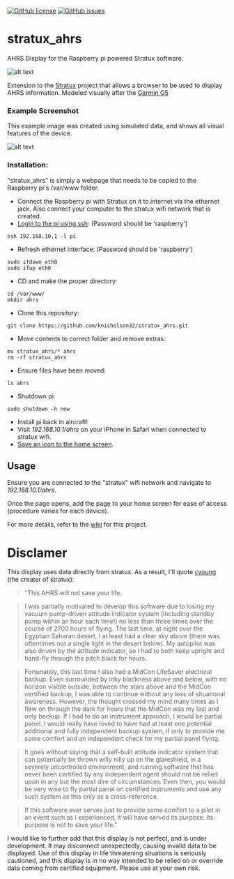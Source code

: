 [![GitHub license](https://img.shields.io/github/license/knicholson32/stratux_ahrs.svg)](https://github.com/knicholson32/stratux_ahrs/blob/master/LICENSE) [![GitHub issues](https://img.shields.io/github/issues/knicholson32/stratux_ahrs.svg)](https://github.com/knicholson32/stratux_ahrs/issues)

# stratux_ahrs
AHRS Display for the Raspberry pi powered Stratux software.

![alt text](https://raw.githubusercontent.com/knicholson32/stratux_ahrs/master/images/icons/icon.png "AHRS Logo")


Extension to the [Stratux](https://github.com/cyoung/stratux) project that allows a browser to be used to display AHRS information. Modeled visually after the [Garmin G5](https://buy.garmin.com/en-US/US/p/570665)

### Example Screenshot
This example image was created using simulated data, and shows all visual features of the device.

![alt text](https://github.com/knicholson32/stratux_ahrs/blob/master/images/demo.png "AHRS Demo")


### Installation:
"stratux_ahrs" is simply a webpage that needs to be copied to the Raspberry pi's /var/www folder.
- Connect the Raspberry pi with Stratux on it to internet via the ethernet jack. Also connect your computer to the stratux wifi network that is created.
- [Login to the pi using ssh](https://github.com/cyoung/stratux/wiki/SSH-into-Stratux): (Password should be 'raspberry')
```unix
ssh 192.168.10.1 -l pi
```
- Refresh ethernet interface: (Password should be 'raspberry')
```unix
sudo ifdown eth0
sudo ifup eth0
```
- CD and make the proper directory:
```unix
cd /var/www/
mkdir ahrs
```
- Clone this repository:
```unix
git clone https://github.com/knicholson32/stratux_ahrs.git
```
- Move contents to correct folder and remove extras:
```unix
mv stratux_ahrs/* ahrs
rm -rf stratux_ahrs
```
- Ensure files have been moved:
```unix
ls ahrs
```
- Shutdown pi:
```unix
sudo shutdown –h now
```
- Install pi back in aircraft!
- Visit _192.168.10.1/ahrs_ on your iPhone in Safari when connected to stratux wifi.
- [Save an icon to the home screen](http://www.knowyourmobile.com/apple/iphone-4/15554/user-guide-how-save-websites-desktop-icons-your-iphone-4s).

## Usage
Ensure you are connected to the "stratux" wifi network and navigate to _192.168.10.1/ahrs_.

Once the page opens, add the page to your home screen for ease of access (procedure varies for each device).

For more details, refer to the [wiki](https://github.com/knicholson32/stratux_ahrs/wiki) for this project.

# Disclamer
This display uses data directly from stratux. As a result, I'll quote [cyoung](https://github.com/cyoung/stratux/wiki/All-About-AHRS) (the creater of stratux):

>"This AHRS will not save your life.

>I was partially motivated to develop this software due to losing my vacuum pump-driven attitude indicator system (including standby pump within an hour each time!) no less than three times over the course of 2700 hours of flying. The last time, at night over the Egyptian Saharan desert, I at least had a clear sky above (there was oftentimes not a single light in the desert below). My autopilot was also driven by the attitude indicator, so I had to both keep upright and hand-fly through the pitch black for hours.

>Fortunately, this last time I also had a MidCon LifeSaver electrical backup. Even surrounded by inky blackness above and below, with no horizon visible outside, between the stars above and the MidCon certified backup, I was able to continue without any loss of situational awareness. However, the thought crossed my mind many times as I flew on through the dark for hours that the MidCon was my last and only backup. If I had to do an instrument approach, I would be partial panel. I would really have loved to have had at least one potential additional and fully independent backup system, if only to provide me some comfort and an independent check for my partial panel flying.

>It goes without saying that a self-built attitude indicator system that can potentially be thrown willy nilly up on the glareshield, in a severely uncontrolled environment, and running software that has never been certified by any independent agent should not be relied upon in any but the most dire of circumstances. Even then, you would be very wise to fly partial panel on certified instruments and use any such system as this only as a cross-reference.

>If this software ever serves just to provide some comfort to a pilot in an event such as I experienced, it will have served its purpose. Its purpose is not to save your life."

I would like to further add that this display is not perfect, and is under development. It may disconnect unexpectedly, causing invalid data to be displayed. Use of this display in life threatening situations is seriously cautioned, and this display is in no way intended to be relied on or override data coming from certified equipment. Please use at your own risk.

